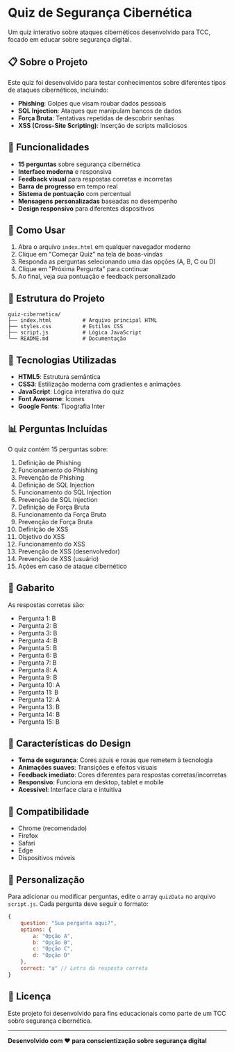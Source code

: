 # Quiz de Segurança Cibernética

Um quiz interativo sobre ataques cibernéticos desenvolvido para TCC, focado em educar sobre segurança digital.

## 📋 Sobre o Projeto

Este quiz foi desenvolvido para testar conhecimentos sobre diferentes tipos de ataques cibernéticos, incluindo:

- **Phishing**: Golpes que visam roubar dados pessoais
- **SQL Injection**: Ataques que manipulam bancos de dados
- **Força Bruta**: Tentativas repetidas de descobrir senhas
- **XSS (Cross-Site Scripting)**: Inserção de scripts maliciosos

## 🎯 Funcionalidades

- **15 perguntas** sobre segurança cibernética
- **Interface moderna** e responsiva
- **Feedback visual** para respostas corretas e incorretas
- **Barra de progresso** em tempo real
- **Sistema de pontuação** com percentual
- **Mensagens personalizadas** baseadas no desempenho
- **Design responsivo** para diferentes dispositivos

## 🚀 Como Usar

1. Abra o arquivo `index.html` em qualquer navegador moderno
2. Clique em "Começar Quiz" na tela de boas-vindas
3. Responda as perguntas selecionando uma das opções (A, B, C ou D)
4. Clique em "Próxima Pergunta" para continuar
5. Ao final, veja sua pontuação e feedback personalizado

## 📁 Estrutura do Projeto

```
quiz-cibernetica/
├── index.html          # Arquivo principal HTML
├── styles.css          # Estilos CSS
├── script.js           # Lógica JavaScript
└── README.md           # Documentação
```

## 🎨 Tecnologias Utilizadas

- **HTML5**: Estrutura semântica
- **CSS3**: Estilização moderna com gradientes e animações
- **JavaScript**: Lógica interativa do quiz
- **Font Awesome**: Ícones
- **Google Fonts**: Tipografia Inter

## 📊 Perguntas Incluídas

O quiz contém 15 perguntas sobre:

1. Definição de Phishing
2. Funcionamento do Phishing
3. Prevenção de Phishing
4. Definição de SQL Injection
5. Funcionamento do SQL Injection
6. Prevenção de SQL Injection
7. Definição de Força Bruta
8. Funcionamento da Força Bruta
9. Prevenção de Força Bruta
10. Definição de XSS
11. Objetivo do XSS
12. Funcionamento do XSS
13. Prevenção de XSS (desenvolvedor)
14. Prevenção de XSS (usuário)
15. Ações em caso de ataque cibernético

## 🎯 Gabarito

As respostas corretas são:
- Pergunta 1: B
- Pergunta 2: B
- Pergunta 3: B
- Pergunta 4: B
- Pergunta 5: B
- Pergunta 6: B
- Pergunta 7: B
- Pergunta 8: A
- Pergunta 9: B
- Pergunta 10: A
- Pergunta 11: B
- Pergunta 12: A
- Pergunta 13: B
- Pergunta 14: B
- Pergunta 15: B

## 🌟 Características do Design

- **Tema de segurança**: Cores azuis e roxas que remetem à tecnologia
- **Animações suaves**: Transições e efeitos visuais
- **Feedback imediato**: Cores diferentes para respostas corretas/incorretas
- **Responsivo**: Funciona em desktop, tablet e mobile
- **Acessível**: Interface clara e intuitiva

## 📱 Compatibilidade

- Chrome (recomendado)
- Firefox
- Safari
- Edge
- Dispositivos móveis

## 🔧 Personalização

Para adicionar ou modificar perguntas, edite o array `quizData` no arquivo `script.js`. Cada pergunta deve seguir o formato:

```javascript
{
    question: "Sua pergunta aqui?",
    options: {
        a: "Opção A",
        b: "Opção B", 
        c: "Opção C",
        d: "Opção D"
    },
    correct: "a" // Letra da resposta correta
}
```

## 📄 Licença

Este projeto foi desenvolvido para fins educacionais como parte de um TCC sobre segurança cibernética.

---

**Desenvolvido com ❤️ para conscientização sobre segurança digital** 
